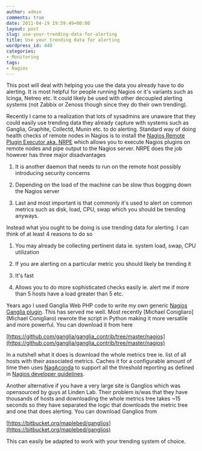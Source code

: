 ```yaml
---
author: admin
comments: true
date: 2011-04-19 19:59:49+00:00
layout: post
slug: use-your-trending-data-for-alerting
title: Use your trending data for alerting
wordpress_id: 440
categories:
- Monitoring
tags:
- Nagios
---
```


This post will deal with helping you use the data you already have to do alerting. It is most helpful for people running Nagios or it's variants such as Icinga, Netreo etc. It could likely be used with other decoupled alerting systems (not Zabbix or Zenoss though since they do their own trending).

Recently I came to a realization that lots of sysadmins are unaware that they could easily use trending data they already capture with systems such as Ganglia, Graphite, Collectd, Munin etc. to do alerting. Standard way of doing health checks of remote nodes in Nagios is to install the [Nagios Remote Plugin Executor aka. NRPE](http://exchange.nagios.org/directory/Addons/Monitoring-Agents/NRPE-%252D-Nagios-Remote-Plugin-Executor/details) which allows you to execute Nagios plugins on remote nodes and pipe output to the Nagios server. NRPE does the job however has three major disadvantages



	
  1. It is another daemon that needs to run on the remote host possibly introducing security concerns

	
  2. Depending on the load of the machine can be slow thus bogging down the Nagios server

	
  3. Last and most important is that commonly it's used to alert on common metrics such as disk, load, CPU, swap which you should be trending anyways.


Instead what you ought to be doing is use trending data for alerting. I can think of at least 4 reasons to do so

	
  1. You may already be collecting pertinent data ie. system load, swap, CPU utilization

	
  2. If you are alerting on a particular metric you should likely be trending it

	
  3. It's fast

	
  4. Allows you to do more sophisticated checks easily ie. alert me if more than 5 hosts have a load greater than 5 etc.


Years ago I used Ganglia Web PHP code to write my own generic [Nagios Ganglia plugin](http://vuksan.com/linux/nagios_scripts.html#check_ganglia_metrics). This has served me well. Most recently [Michael Conigliaro](Michael Conigliaro) rewrote the script in Python making it more versatile and more powerful. You can download it from here

[https://github.com/ganglia/ganglia_contrib/tree/master/nagios](https://github.com/ganglia/ganglia_contrib/tree/master/nagios)

In a nutshell what it does is download the whole metrics tree ie. list of all hosts with their associated metrics. Caches it for a configurable amount of time then uses [NagAconda](http://packages.python.org/NagAconda/plugin.html) to support all the threshold reporting as defined in [Nagios developer guidelines](http://nagiosplug.sourceforge.net/developer-guidelines.html#THRESHOLDFORMAT).

Another alternative if you have a very large site is Ganglios which was opensourced by guys at Linden Lab. Their problem is/was that they have thousands of hosts and downloading the whole metrics tree takes ~15 seconds so they have separated the logic that downloads the metric tree and one that does alerting. You can download Ganglios from

[https://bitbucket.org/maplebed/ganglios](https://bitbucket.org/maplebed/ganglios)

This can easily be adapted to work with your trending system of choice.
